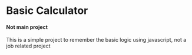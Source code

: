 # Basic Calculator

#### Not main project

This is a simple project to remember the basic logic using javascript, not a job related project

